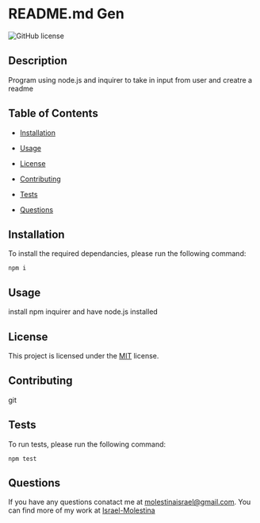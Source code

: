 
# README.md Gen 

![GitHub license](https://img.shields.io/badge/License-MIT-green)

## Description

Program using node.js and inquirer to take in input from user and creatre a readme

## Table of Contents

* [Installation](#Installation)

* [Usage](#Usage)  

* [License](#License)

* [Contributing](#Contributing)

* [Tests](#Tests)

* [Questions](#Questions)

## Installation

To install the required dependancies, please run the following command:

```
npm i 
```

## Usage

install npm inquirer and have node.js installed 

## License 

This project is licensed under the [MIT](https://spdx.org/licenses/MIT.html) license.

## Contributing

git

## Tests

To run tests, please run the following command:

```
npm test
```

## Questions

If you have any questions conatact me at molestinaisrael@gmail.com. You can find more of my work at [Israel-Molestina](https://github.com/Israel-Molestina)
